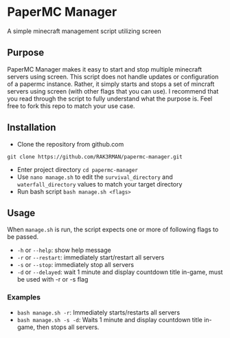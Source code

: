 # PaperMC Manager
A simple minecraft management script utilizing screen
## Purpose
PaperMC Manager makes it easy to start and stop multiple minecraft servers using screen. This script does not handle updates or configuration of a papermc instance. Rather, it simply starts and stops a set of mincraft servers using screen (with other flags that you can use). I recommend that you read through the script to fully understand what the purpose is. Feel free to fork this repo to match your use case.
## Installation
- Clone the repository from github.com
```
git clone https://github.com/RAK3RMAN/papermc-manager.git
```
- Enter project directory `cd papermc-manager`
- Use `nano manage.sh` to edit the `survival_directory` and `waterfall_directory` values to match your target directory
- Run bash script `bash manage.sh <flags>`
## Usage
When `manage.sh` is run, the script expects one or more of following flags to be passed.
- `-h` or `--help`: show help message
- `-r` or `--restart`: immediately start/restart all servers
- `-s` or `--stop`: immediately stop all servers
- `-d` or `--delayed`: wait 1 minute and display countdown title in-game, must be used with -r or -s flag
### Examples
- `bash manage.sh -r`: Immediately starts/restarts all servers
- `bash manage.sh -s -d`: Waits 1 minute and display countdown title in-game, then stops all servers.